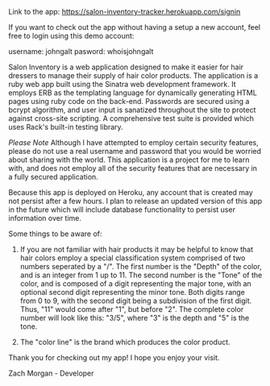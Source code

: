 Link to the app: https://salon-inventory-tracker.herokuapp.com/signin

If you want to check out the app without having a setup a new account, feel free to login using this demo account:

username: johngalt 
pasword: whoisjohngalt

Salon Inventory is a web application designed to make it easier for hair dressers to manage their supply of hair color products. The application is a ruby web app built using the Sinatra web development framework. It employs ERB as the templating language for dynamically generating HTML pages using ruby code on the back-end. Passwords are secured using a bcrypt algorithm, and user input is sanatized throughout the site to protect against cross-site scripting. A comprehensive test suite is provided which uses Rack's built-in testing library.

*Please Note* 
Although I have attempted to employ certain security features, please do not use a real username and password that you would be worried about sharing with the world. This application is a project for me to learn with, and does not employ all of the security features that are necessary in a fully secured application. 

Because this app is deployed on Heroku, any account that is created may not persist after a few hours. I plan to release an updated version of this app in the future which will include database functionality to persist user information over time. 

Some things to be aware of:
1. If you are not familiar with hair products it may be helpful to know that hair colors employ a special classification system comprised of two numbers seperated by a "/". The first number is the "Depth" of the color, and is an integer from 1 up to 11. The second number is the "Tone" of the color, and is composed of a digit representing the major tone, with an optional second digit representing the minor tone. Both digits range from 0 to 9, with the second digit being a subdivision of the first digit. Thus, "11" would come after "1", but before "2". The complete color number will look like this: "3/5", where "3" is the depth and "5" is the tone. 

2. The "color line" is the brand which produces the color product. 


Thank you for checking out my app! I hope you enjoy your visit. 

Zach Morgan - Developer
